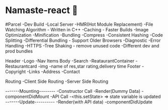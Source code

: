 # Namaste-react 🚀

#Parcel
    -Dev Build
    -Local Server
    -HMR(Hot Module Replacement)
    -File Watching Algorithm - Written in C++
    -Caching - Faster Builds
    -Image Optimization
    -Minification
    -Bundling
    -Compress
    -Consistent Hashing
    -Code Splitting
    -Differential Bundling - Support Older Browsers
    -Diagnostic
    -Error Handling
    -HTTPS
    -Tree Shaking - remove unused code
    -Different dev and prod bundles 

Header 
    -Logo
    -Nav Items
Body
    -Search
    -ReataurantContainer
    -Restaurantcard
        -img
        -name of res,star rating,delivery time
Footer
    -Copyright
    -Links
    -Address
    -Contact

Routing 
    -Client Side Routing 
    -Server Side Routing

-------Mounting--------
    -Constructor Call
    -Render(Dummy Data)
    -componentDidMount
        -API Call
        -<this.setState> => state variable is updated
-------Update----------
    -Render(with API data)
    -componentDidUpdate    